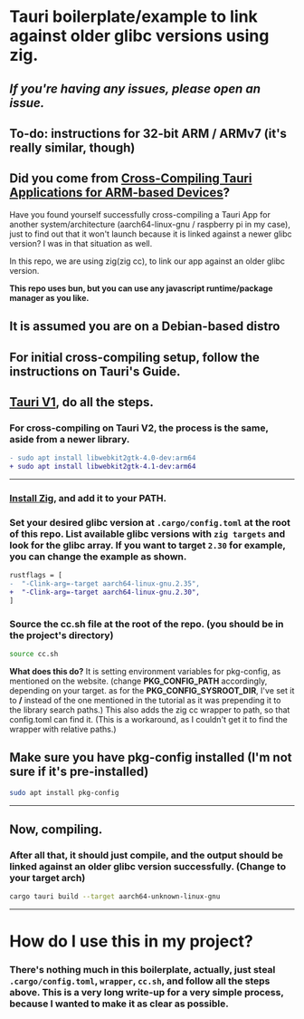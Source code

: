 # Tauri boilerplate/example to link against older glibc versions using zig.

## *If you're having any issues, please open an issue.*

## To-do: instructions for 32-bit ARM / ARMv7 (it's really similar, though)

## Did you come from [Cross-Compiling Tauri Applications for ARM-based Devices](https://v1.tauri.app/v1/guides/building/linux/#cross-compiling-tauri-applications-for-arm-based-devices)?

Have you found yourself successfully cross-compiling a Tauri App for another system/architecture (aarch64-linux-gnu / raspberry pi in my case), just to find out that it won't launch because it is linked against a newer glibc version? I was in that situation as well.

In this repo, we are using zig(zig cc), to link our app against an older glibc version. 

**This repo uses bun, but you can use any javascript runtime/package manager as you like.**

## **It is assumed you are on a Debian-based distro**

## For initial cross-compiling setup, follow the instructions on Tauri's Guide.
## [Tauri V1](https://v1.tauri.app/v1/guides/building/linux/), do all the steps.
### For cross-compiling on Tauri V2, the process is the same, aside from a newer library.

```diff
- sudo apt install libwebkit2gtk-4.0-dev:arm64
+ sudo apt install libwebkit2gtk-4.1-dev:arm64
```

---

### [Install Zig](https://ziglang.org/learn/getting-started/), and add it to your PATH.

### Set your desired glibc version at `.cargo/config.toml` at the root of this repo. List available glibc versions with `zig targets` and look for the glibc array. If you want to target `2.30` for example, you can change the example as shown.

```diff
rustflags = [
-  "-Clink-arg=-target aarch64-linux-gnu.2.35", 
+  "-Clink-arg=-target aarch64-linux-gnu.2.30", 
]
```

### Source the cc\.sh file at the root of the repo. (you should be in the project's directory)
```sh
source cc.sh
```

**What does this do?**
It is setting environment variables for pkg-config, as mentioned on the website. (change **PKG_CONFIG_PATH** accordingly, depending on your target. as for the **PKG_CONFIG_SYSROOT_DIR**, I've set it to **/** instead of the one mentioned in the tutorial as it was prepending it to the library search paths.) This also adds the zig cc wrapper to path, so that config.toml can find it. (This is a workaround, as I couldn't get it to find the wrapper with relative paths.)

## Make sure you have pkg-config installed (I'm not sure if it's pre-installed)
```sh
sudo apt install pkg-config
```

---

## Now, compiling.

### After all that, it should just compile, and the output should be linked against an older glibc version successfully. (Change to your target arch)

```sh
cargo tauri build --target aarch64-unknown-linux-gnu
```

---

# How do I use this in my project?

### There's nothing much in this boilerplate, actually, just steal `.cargo/config.toml`, `wrapper`, `cc.sh`, and follow all the steps above. This is a very long write-up for a very simple process, because I wanted to make it as clear as possible.
